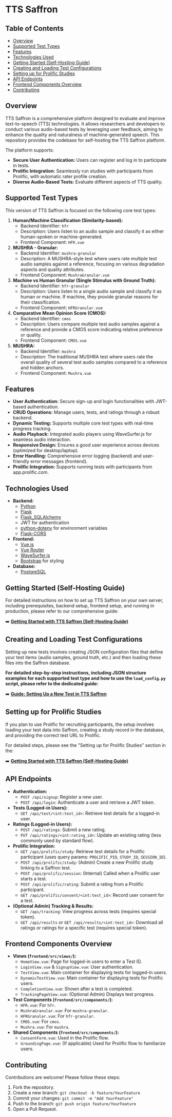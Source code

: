 # TTS Saffron

## Table of Contents
- [Overview](#overview)
- [Supported Test Types](#supported-test-types)
- [Features](#features)
- [Technologies Used](#technologies-used)
- [Getting Started (Self-Hosting Guide)](#getting-started-self-hosting-guide)
- [Creating and Loading Test Configurations](#creating-and-loading-test-configurations)
- [Setting up for Prolific Studies](#setting-up-for-prolific-studies)
- [API Endpoints](#api-endpoints)
- [Frontend Components Overview](#frontend-components-overview)
- [Contributing](#contributing)

## Overview

TTS Saffron is a comprehensive platform designed to evaluate and improve text-to-speech (TTS) technologies. It allows researchers and developers to conduct various audio-based tests by leveraging user feedback, aiming to enhance the quality and naturalness of machine-generated speech. This repository provides the codebase for self-hosting the TTS Saffron platform.

The platform supports:
- **Secure User Authentication:** Users can register and log in to participate in tests.
- **Prolific Integration:** Seamlessly run studies with participants from Prolific, with automatic rater profile creation.
- **Diverse Audio-Based Tests:** Evaluate different aspects of TTS quality.

## Supported Test Types

This version of TTS Saffron is focused on the following core test types:

1.  **Human/Machine Classification (Similarity-based):**
    *   Backend Identifier: `hfr`
    *   Description: Users listen to an audio sample and classify it as either human-spoken or machine-generated.
    *   Frontend Component: `HFR.vue`
2.  **MUSHRA - Granular:**
    *   Backend Identifier: `mushra-granular`
    *   Description: A MUSHRA-style test where users rate multiple test audio samples against a reference, focusing on various degradation aspects and quality attributes.
    *   Frontend Component: `MushraGranular.vue`
3.  **Machine vs Human Granular (Single Stimulus with Ground Truth):**
    *   Backend Identifier: `hfr-granular`
    *   Description: Users listen to a single audio sample and classify it as human or machine. If machine, they provide granular reasons for their classification.
    *   Frontend Component: `HFRGranular.vue`
4.  **Comparative Mean Opinion Score (CMOS):**
    *   Backend Identifier: `cmos`
    *   Description: Users compare multiple test audio samples against a reference and provide a CMOS score indicating relative preference or quality.
    *   Frontend Component: `CMOS.vue`
5.  **MUSHRA:**
    *   Backend Identifier: `mushra`
    *   Description: The traditional MUSHRA test where users rate the overall quality of several test audio samples compared to a reference and hidden anchors.
    *   Frontend Component: `Mushra.vue`

## Features
- **User Authentication:** Secure sign-up and login functionalities with JWT-based authentication.
- **CRUD Operations:** Manage users, tests, and ratings through a robust backend.
- **Dynamic Testing:** Supports multiple core test types with real-time progress tracking.
- **Audio Playback:** Integrated audio players using WaveSurfer.js for seamless audio interaction.
- **Responsive Design:** Ensures a good user experience across devices (optimized for desktop/laptop).
- **Error Handling:** Comprehensive error logging (backend) and user-friendly error messages (frontend).
- **Prolific Integration:** Supports running tests with participants from app.prolific.com.

## Technologies Used
- **Backend:**
  - [Python](https://www.python.org/)
  - [Flask](https://flask.palletsprojects.com/)
  - [Flask_SQLAlchemy](https://flask-sqlalchemy.palletsprojects.com/)
  - JWT for authentication
  - [python-dotenv](https://github.com/theskumar/python-dotenv) for environment variables
  - [Flask-CORS](https://flask-cors.readthedocs.io/)
- **Frontend:**
  - [Vue.js](https://vuejs.org/)
  - [Vue Router](https://router.vuejs.org/)
  - [WaveSurfer.js](https://wavesurfer-js.org/)
  - [Bootstrap](https://getbootstrap.com/) for styling
- **Database:**
  - [PostgreSQL](https://www.postgresql.org/)

## Getting Started (Self-Hosting Guide)

For detailed instructions on how to set up TTS Saffron on your own server, including prerequisites, backend setup, frontend setup, and running in production, please refer to our comprehensive guide:

➡️ **[Getting Started with TTS Saffron (Self-Hosting Guide)](./GETTING_STARTED.md)**

## Creating and Loading Test Configurations

Setting up new tests involves creating JSON configuration files that define your test items (audio samples, ground truth, etc.) and then loading these files into the Saffron database.

**For detailed step-by-step instructions, including JSON structure examples for each supported test type and how to use the `load_config.py` script, please refer to the dedicated guide:**

➡️ **[Guide: Setting Up a New Test in TTS Saffron](./backend/GUIDE.md)**

## Setting up for Prolific Studies

If you plan to use Prolific for recruiting participants, the setup involves loading your test data into Saffron, creating a study record in the database, and providing the correct test URL to Prolific.

For detailed steps, please see the "Setting up for Prolific Studies" section in the:

➡️ **[Getting Started with TTS Saffron (Self-Hosting Guide)](./GETTING_STARTED.md#setting-up-for-prolific-studies)**

## API Endpoints
-   **Authentication:**
    -   `POST /api/signup`: Register a new user.
    -   `POST /api/login`: Authenticate a user and retrieve a JWT token.
-   **Tests (Logged-in Users):**
    -   `GET /api/test/<int:test_id>`: Retrieve test details for a logged-in user.
-   **Ratings (Logged-in Users):**
    -   `POST /api/ratings`: Submit a new rating.
    -   `PUT /api/ratings/<int:rating_id>`: Update an existing rating (less commonly used by standard flow).
-   **Prolific Integration:**
    -   `GET /api/prolific/study`: Retrieve test details for a Prolific participant (uses query params: `PROLIFIC_PID`, `STUDY_ID`, `SESSION_ID`).
    -   `POST /api/prolific/study`: (Admin) Create a new Prolific study linking to a Saffron test.
    -   `POST /api/prolific/session`: (Internal) Called when a Prolific user starts a test.
    -   `POST /api/prolific/rating`: Submit a rating from a Prolific participant.
    -   `GET /api/prolific/consent/<int:test_id>`: Record user consent for a test.
-   **(Optional Admin) Tracking & Results:**
    -   `GET /api/tracking`: View progress across tests (requires special token).
    -   `GET /api/results` or `GET /api/results/<int:test_id>`: Download all ratings or ratings for a specific test (requires special token).

## Frontend Components Overview
-   **Views (`frontend/src/views/`):**
    -   `HomeView.vue`: Page for logged-in users to enter a Test ID.
    -   `LoginView.vue` & `SignupView.vue`: User authentication.
    -   `TestView.vue`: Main container for displaying tests for logged-in users.
    -   `DynamicTestView.vue`: Main container for displaying tests for Prolific users.
    -   `CompletionView.vue`: Shown after a test is completed.
    -   `TrackingPageView.vue`: (Optional Admin) Displays test progress.
-   **Test Components (`frontend/src/components/`):**
    -   `HFR.vue`: For `hfr`.
    -   `MushraGranular.vue`: For `mushra-granular`.
    -   `HFRGranular.vue`: For `hfr-granular`.
    -   `CMOS.vue`: For `cmos`.
    -   `Mushra.vue`: For `mushra`.
-   **Shared Components (`frontend/src/components/`):**
    -   `ConsentForm.vue`: Used in the Prolific flow.
    -   `GroundingPage.vue`: (If applicable) Used for Prolific flow to familiarize users.

## Contributing
Contributions are welcome! Please follow these steps:
1.  Fork the repository.
2.  Create a new branch: `git checkout -b feature/YourFeature`
3.  Commit your changes: `git commit -m "Add YourFeature"`
4.  Push to the branch: `git push origin feature/YourFeature`
5.  Open a Pull Request.